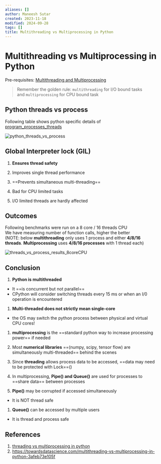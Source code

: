 ```yaml
---
aliases: []
author: Maneesh Sutar
created: 2023-11-18
modified: 2024-09-28
tags: []
title: Multithreading vs Multiprocessing in Python
---
```


# Multithreading vs Multiprocessing in Python

Pre-requisites: [Multithreading and Multiprocessing](../ComputerArchitecture/multithreading_and_multiprocessing.md)

 > 
 > Remember the golden rule: `multithreading` for I/O bound tasks and `multiprocessing` for CPU bound task

## Python threads vs process

Following table shows python specific details of [program_processes_threads](../ComputerArchitecture/program_processes_threads.md)

![python_threads_vs_process](Artifacts/python_threads_vs_process.png)

## Global Interpreter lock (GIL)

1. **Ensures thread safety**

1. Improves single thread performance

1. ==Prevents simultaneous multi-threading==

1. Bad for CPU limited tasks

1. I/O limited threads are hardly affected

## Outcomes

Following benchmarks were run on a 8 core / 16 threads CPU  
We have measuring number of function calls, higher the better  
(NOTE: below **multithreading** only uses 1 process and either **4/8/16 threads**. **Multiprocessing** uses **4/8/16 processes** with 1 thread each)

![threads_vs_process_results_8coreCPU](Artifacts/threads_vs_process_results_8coreCPU.png)

## Conclusion

1. **Python is multithreaded**

* It ==is concurrent but not parallel==
* CPython will consider switching threads every 15 ms or when an I/0 operation is encountered

1. **Multi-threaded does not strictly mean single-core**

* the OS may switch the python process between physical and virtual CPU cores!

1. **multiprocessing** is the ==standard python way to increase processing power== if needed

1. Most **numerical libraries** ==(numpy, scipy, tensor flow) are simultaneously multi-threaded== behind the scenes

1. Since **threading** allows process data to be accessed, ==data may need to be protected with Lock==()

1. In multiprocessing, **Pipe() and Queue()** are used for processes to ==share data== between processes

1. **Pipe()** may be corrupted if accessed simultaneously

* It is NOT thread safe

1. **Queue()** can be accessed by multiple users

* It is thread and process safe

## References

1. [threading vs multiprocessing in python](https://youtu.be/AZnGRKFUU0c?list=PLaVTMVckiaHKlRz94JVb-EsxA1JYFHdQ0)
1. <https://towardsdatascience.com/multithreading-vs-multiprocessing-in-python-3afeb73e105f>
